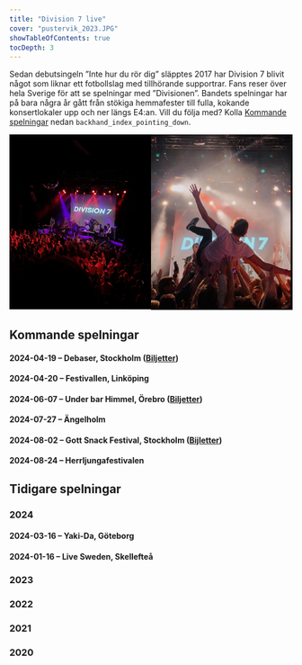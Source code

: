 ```yaml
---
title: "Division 7 live"
cover: "pustervik_2023.JPG"
showTableOfContents: true
tocDepth: 3
---
```


Sedan debutsingeln ”Inte hur du rör dig” släpptes 2017 har Division 7 blivit något som liknar ett fotbollslag med tillhörande supportrar. Fans reser över hela Sverige för att se spelningar med ”Divisionen”. Bandets spelningar har på bara några år gått från stökiga hemmafester till fulla, kokande konsertlokaler upp och ner längs E4:an. Vill du följa med? Kolla [Kommande spelningar](#kommande-spelningar) nedan `backhand_index_pointing_down`.

<div style="display: flex;">
    <div style="flex: 1;">
        <img src="pustervik_2023.jpeg" alt="Pustervik 2023">
    </div>
    <div style="flex: 1;">
        <img src="max_surfar_pustervik_2023.jpg" alt="Max surfar">
    </div>
</div>

## Kommande spelningar

#### 2024-04-19 – Debaser, Stockholm ([Biljetter](https://debaser.se/kalender/?EventId=26298))

#### 2024-04-20 – Festivallen, Linköping

#### 2024-06-07 – Under bar Himmel, Örebro ([Biljetter](https://www.tickster.com/sv/events/x2cvw3avgtpz9l7/2024-06-07/hastpojken-division-7-under-bar-himmel))

#### 2024-07-27 – Ängelholm

#### 2024-08-02 – Gott Snack Festival, Stockholm ([Bijletter](https://billetto.se/e/gott-snack-festival-biljetter-969436))

#### 2024-08-24 – Herrljungafestivalen 

## Tidigare spelningar

### 2024

#### 2024-03-16 – Yaki-Da, Göteborg

#### 2024-01-16 – Live Sweden, Skellefteå

### 2023



### 2022

### 2021

### 2020